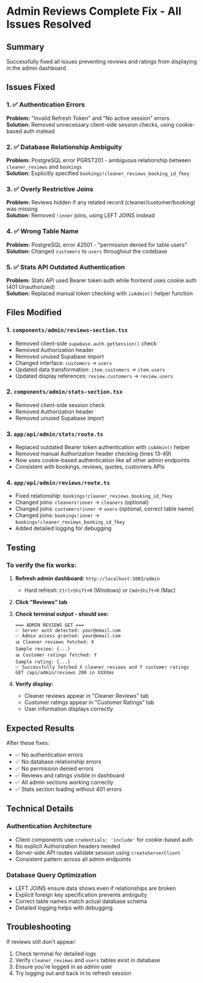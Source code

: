 # Admin Reviews Complete Fix - All Issues Resolved

## Summary

Successfully fixed all issues preventing reviews and ratings from displaying in the admin dashboard.

## Issues Fixed

### 1. ✅ Authentication Errors
**Problem:** "Invalid Refresh Token" and "No active session" errors  
**Solution:** Removed unnecessary client-side session checks, using cookie-based auth instead

### 2. ✅ Database Relationship Ambiguity  
**Problem:** PostgreSQL error PGRST201 - ambiguous relationship between `cleaner_reviews` and `bookings`  
**Solution:** Explicitly specified `bookings!cleaner_reviews_booking_id_fkey`

### 3. ✅ Overly Restrictive Joins
**Problem:** Reviews hidden if any related record (cleaner/customer/booking) was missing  
**Solution:** Removed `!inner` joins, using LEFT JOINS instead

### 4. ✅ Wrong Table Name
**Problem:** PostgreSQL error 42501 - "permission denied for table users"  
**Solution:** Changed `customers` to `users` throughout the codebase

### 5. ✅ Stats API Outdated Authentication
**Problem:** Stats API used Bearer token auth while frontend uses cookie auth (401 Unauthorized)  
**Solution:** Replaced manual token checking with `isAdmin()` helper function

## Files Modified

### 1. `components/admin/reviews-section.tsx`
- Removed client-side `supabase.auth.getSession()` check
- Removed Authorization header
- Removed unused Supabase import
- Changed interface: `customers` → `users`
- Updated data transformation: `item.customers` → `item.users`
- Updated display references: `review.customers` → `review.users`

### 2. `components/admin/stats-section.tsx`
- Removed client-side session check
- Removed Authorization header
- Removed unused Supabase import

### 3. `app/api/admin/stats/route.ts`
- Replaced outdated Bearer token authentication with `isAdmin()` helper
- Removed manual Authorization header checking (lines 13-49)
- Now uses cookie-based authentication like all other admin endpoints
- Consistent with bookings, reviews, quotes, customers APIs

### 4. `app/api/admin/reviews/route.ts`
- Fixed relationship: `bookings!cleaner_reviews_booking_id_fkey`
- Changed joins: `cleaners!inner` → `cleaners` (optional)
- Changed joins: `customers!inner` → `users` (optional, correct table name)
- Changed joins: `bookings!inner` → `bookings!cleaner_reviews_booking_id_fkey`
- Added detailed logging for debugging

## Testing

### To verify the fix works:

1. **Refresh admin dashboard:** `http://localhost:3003/admin`
   - Hard refresh: `Ctrl+Shift+R` (Windows) or `Cmd+Shift+R` (Mac)

2. **Click "Reviews" tab**

3. **Check terminal output - should see:**
   ```
   === ADMIN REVIEWS GET ===
   ✅ Server auth detected: your@email.com
   ✅ Admin access granted: your@email.com
   📊 Cleaner reviews fetched: X
   Sample review: {...}
   📊 Customer ratings fetched: Y
   Sample rating: {...}
   ✅ Successfully fetched X cleaner reviews and Y customer ratings
   GET /api/admin/reviews 200 in XXXXms
   ```

4. **Verify display:**
   - Cleaner reviews appear in "Cleaner Reviews" tab
   - Customer ratings appear in "Customer Ratings" tab
   - User information displays correctly

## Expected Results

After these fixes:
- ✅ No authentication errors
- ✅ No database relationship errors
- ✅ No permission denied errors
- ✅ Reviews and ratings visible in dashboard
- ✅ All admin sections working correctly
- ✅ Stats section loading without 401 errors

## Technical Details

### Authentication Architecture
- Client components use `credentials: 'include'` for cookie-based auth
- No explicit Authorization headers needed
- Server-side API routes validate session using `createServerClient`
- Consistent pattern across all admin endpoints

### Database Query Optimization
- LEFT JOINS ensure data shows even if relationships are broken
- Explicit foreign key specification prevents ambiguity
- Correct table names match actual database schema
- Detailed logging helps with debugging

## Troubleshooting

If reviews still don't appear:
1. Check terminal for detailed logs
2. Verify `cleaner_reviews` and `users` tables exist in database
3. Ensure you're logged in as admin user
4. Try logging out and back in to refresh session

